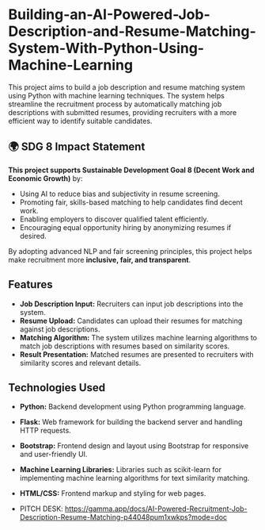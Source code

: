 # Building-an-AI-Powered-Job-Description-and-Resume-Matching-System-With-Python-Using-Machine-Learning


This project aims to build a job description and resume matching system using Python with machine learning techniques. The system helps streamline the recruitment process by automatically matching job descriptions with submitted resumes, providing recruiters with a more efficient way to identify suitable candidates.

## 🌍 SDG 8 Impact Statement

**This project supports Sustainable Development Goal 8 (Decent Work and Economic Growth)** by:

- Using AI to reduce bias and subjectivity in resume screening.
- Promoting fair, skills-based matching to help candidates find decent work.
- Enabling employers to discover qualified talent efficiently.
- Encouraging equal opportunity hiring by anonymizing resumes if desired.

By adopting advanced NLP and fair screening principles, this project helps make recruitment more **inclusive, fair, and transparent**.


## Features

- **Job Description Input:** Recruiters can input job descriptions into the system.
- **Resume Upload:** Candidates can upload their resumes for matching against job descriptions.
- **Matching Algorithm:** The system utilizes machine learning algorithms to match job descriptions with resumes based on similarity scores.
- **Result Presentation:** Matched resumes are presented to recruiters with similarity scores and relevant details.

## Technologies Used

- **Python:** Backend development using Python programming language.
- **Flask:** Web framework for building the backend server and handling HTTP requests.
- **Bootstrap:** Frontend design and layout using Bootstrap for responsive and user-friendly UI.
- **Machine Learning Libraries:** Libraries such as scikit-learn for implementing machine learning algorithms for text similarity matching.
- **HTML/CSS:** Frontend markup and styling for web pages.
  
- PITCH DESK: https://gamma.app/docs/AI-Powered-Recruitment-Job-Description-Resume-Matching-p44048pum1xwkps?mode=doc



